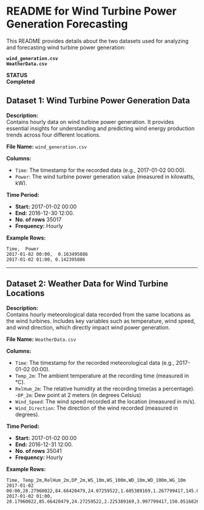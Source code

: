 # README for Wind Turbine Power Generation Forecasting  

This README provides details about the two datasets used for analyzing and forecasting wind turbine power generation:  

**`wind_generation.csv`**  
**`WeatherData.csv`**  

**STATUS**  
**Completed**  

## Dataset 1: Wind Turbine Power Generation Data  
**Description:**  
Contains hourly data on wind turbine power generation. It provides essential insights for understanding and predicting wind energy production trends across four different locations.  

**File Name:** `wind_generation.csv`  

**Columns:**  

- `Time`: The timestamp for the recorded data (e.g., 2017-01-02 00:00).  
- `Power`: The wind turbine power generation value (measured in kilowatts, kW).  
  

**Time Period:**  

- **Start:** 2017-01-02 00:00  
- **End:** 2016-12-30 12:00.
- **No. of rows** 35017
- **Frequency:** Hourly  

**Example Rows:**  

```plaintext  
Time,  Power  
2017-01-02 00:00,  0.163495886
2017-01-02 01:00, 0.142395886
```  

---

## Dataset 2: Weather Data for Wind Turbine Locations  
**Description:**  
Contains hourly meteorological data recorded from the same locations as the wind turbines. Includes key variables such as temperature, wind speed, and wind direction, which directly impact wind power generation.  

**File Name:** `WeatherData.csv`  

**Columns:**  

- `Time`: The timestamp for the recorded meteorological data (e.g., 2017-01-02 00:00).   
- `Temp_2m`: The ambient temperature at the recording time (measured in °C).
- `RelHum_2m`: The relative humidity at the recording time(as a percentage).
-`DP_2m`: Dew point at 2 meters (in degrees Celsius)
- `Wind_Speed`: The wind speed recorded at the location (measured in m/s).  
- `Wind_Direction`: The direction of the wind recorded (measured in degrees).  

**Time Period:**  

- **Start:** 2017-01-02 00:00  
- **End:** 2016-12-31 12:00.  
- **No. of rows** 35041
- **Frequency:** Hourly  

**Example Rows:**  

```plaintext  
Time, Temp_2m,RelHum_2m,DP_2m,WS_10m,WS_100m,WD_10m,WD_100m,WG_10m 
2017-01-02 00:00,28.27960022,84.66420479,24.07259522,1.605389169,1.267799417,145.0516826,161.0573147,1.336515074 
2017-01-02 01:00, 28.17960022,85.66420479,24.27259522,2.225389169,3.997799417,150.0516826,157.0573147,4.336515074 
```  
